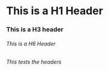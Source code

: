 # This is a H1 Header
### This is a H3 header
###### This is a H6 Header





###### This tests the headers
